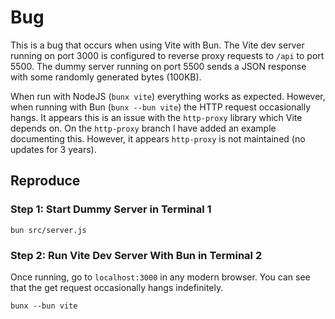 # Bug

This is a bug that occurs when using Vite with Bun. The Vite dev server running on port 3000 is configured to reverse proxy requests to `/api` to port 5500. The dummy server running on port 5500 sends a JSON response with some randomly generated bytes (100KB). 

When run with NodeJS (`bunx vite`) everything works as expected. However, when running with Bun (`bunx --bun vite`) the HTTP request occasionally hangs. It appears this is an issue with the `http-proxy` library which Vite depends on. On the `http-proxy` branch I have added an example documenting this. However, it appears `http-proxy` is not maintained (no updates for 3 years).

## Reproduce

### Step 1: Start Dummy Server in Terminal 1

```shell
bun src/server.js
```

### Step 2: Run Vite Dev Server With Bun in Terminal 2

Once running, go to `localhost:3000` in any modern browser. You can see that the get request occasionally hangs indefinitely.

```shell
bunx --bun vite
```
